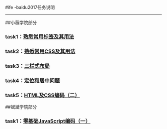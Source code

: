 #ife -baidu2017任务说明
***
##小薇学院部分
### task1：[熟悉常用标签及其用法](https://wbin-zhou.github.io/ife-baidu/%E7%99%BE%E5%BA%A6%E5%89%8D%E7%AB%AF%E5%B0%8F%E8%96%87%E5%AD%A6%E9%99%A2/task1/index.html)
### task2：[熟悉常用CSS及其用法](https://wbin-zhou.github.io/ife-baidu/%E7%99%BE%E5%BA%A6%E5%89%8D%E7%AB%AF%E5%B0%8F%E8%96%87%E5%AD%A6%E9%99%A2/task2/index.html)
### task3：[三栏式布局](https://wbin-zhou.github.io/ife-baidu/%E7%99%BE%E5%BA%A6%E5%89%8D%E7%AB%AF%E5%B0%8F%E8%96%87%E5%AD%A6%E9%99%A2/task3/index.html)
### task4：[定位和居中问题](https://wbin-zhou.github.io/ife-baidu/%E7%99%BE%E5%BA%A6%E5%89%8D%E7%AB%AF%E5%B0%8F%E8%96%87%E5%AD%A6%E9%99%A2/task4/index.html)
### task5：[HTML及CSS编码（二）](https://wbin-zhou.github.io/ife-baidu/%E7%99%BE%E5%BA%A6%E5%89%8D%E7%AB%AF%E5%B0%8F%E8%96%87%E5%AD%A6%E9%99%A2/task5/index.html)
##斌斌学院部分
### task1：[零基础JavaScript编码（一）](https://wbin-zhou.github.io/ife-baidu/%E7%99%BE%E5%BA%A6%E5%89%8D%E7%AB%AF%E6%96%8C%E6%96%8C%E5%AD%A6%E9%99%A2/task1/index.html)